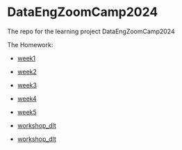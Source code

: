 # DataEngZoomCamp2024
The repo for the learning project  DataEngZoomCamp2024


The Homework:
- [week1](https://github.com/TOmelchenko/DataEngZoomCamp2024/blob/main/week_1/homework_week_1.md)
- [week2](https://github.com/TOmelchenko/DataEngZoomCamp2024/blob/main/week_2/) 
- [week3](https://github.com/TOmelchenko/DataEngZoomCamp2024/blob/main/week_3/) 
- [week4](https://github.com/TOmelchenko/DataEngZoomCamp2024/blob/main/week_4/)
- [week5](https://github.com/TOmelchenko/DataEngZoomCamp2024/blob/main/week_5/)

- [workshop_dlt](https://github.com/TOmelchenko/DataEngZoomCamp2024/blob/main/workshop_1/homework_workshop_dlt.md) 
- [workshop_dlt](https://github.com/TOmelchenko/DataEngZoomCamp2024/blob/main/workshop_rising_wave/homework_workshop_rising_wave.md) 